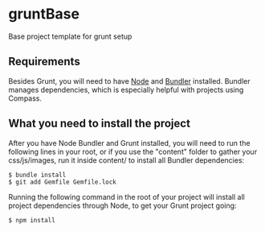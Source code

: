 # gruntBase

Base project template for grunt setup

## Requirements
Besides Grunt, you will need to have [Node](http://nodejs.org) and [Bundler](http://bundler.io) installed. Bundler manages dependencies, which is especially helpful with projects using Compass.

## What you need to install the project
After you have Node Bundler and Grunt installed, you will need to run the following lines in your root, or if you use the "content" folder to gather your css/js/images, run it inside content/ to install all Bundler dependencies:

    $ bundle install 
    $ git add Gemfile Gemfile.lock
    
Running the following command in the root of your project will install all project dependencies through Node, to get your Grunt project going:

    $ npm install
